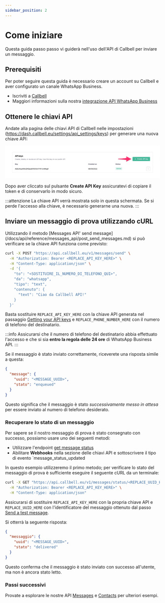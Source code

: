 ```yaml
---
sidebar_position: 2
---
```


# Come iniziare

Questa guida passo passo vi guiderà nell'uso dell'API di Callbell per inviare un messaggio.

## Prerequisiti

Per poter seguire questa guida è necessario creare un account su Callbell e aver configurato un canale WhatsApp Business.

- Iscriviti a [Callbell](https://dash.callbell.eu/users/sign_up)
- Maggiori informazioni sulla nostra [integrazione API WhatsApp Business](https://callbellsupport.zendesk.com/hc/en-us/articles/360007805898-How-to-integrate-WhatsApp-into-Callbell-through-the-WhatsApp-Business-APIs)

## Ottenere le chiavi API

Andate alla pagina delle chiavi API di Callbell nelle impostazioni (https://dash.callbell.eu/settings/api_settings/keys) per generare una nuova chiave API:

![create_api_key](./assets/create_api_key_1.jpg)

Dopo aver cliccato sul pulsante **Create API Key** assicuratevi di copiare il token e di conservarlo in modo sicuro.

:::attenzione
La chiave API verrà mostrata solo in questa schermata. Se si perde l'accesso alla chiave, è necessario generarne una nuova.
:::

## Inviare un messaggio di prova utilizzando cURL

Utilizzando il metodo [Messages API' send message] (/docs/api/reference/messages_api/post_send_messages.md) si può verificare se la chiave API funziona come previsto:

```bash
curl -X POST "https://api.callbell.eu/v1/messages/send" \
  -H "Authorization: Bearer <REPLACE_API_KEY_HERE>" \
  -H "Content-Type: application/json" \
  -d '{
    "to": "<SOSTITUIRE_IL_NUMERO_DI_TELEFONO_QUI>",
    "da": "whatsapp",
    "tipo": "text",
    "contenuto": {
      "text": "Ciao da Callbell API!"
    }
  }'
```

Basta sostituire `REPLACE_API_KEY_HERE` con la chiave API generata nel passaggio [Getting your API keys](#getting-your-api-keys) e `REPLACE_PHONE_NUMBER_HERE` con il numero di telefono del destinatario.

:::info
Assicurarsi che il numero di telefono del destinatario abbia effettuato l'accesso e che si sia **entro la regola delle 24 ore** di WhatsApp Business API.
:::

Se il messaggio è stato inviato correttamente, riceverete una risposta simile a questa:

```json
{
  "message": {
    "uuid": "<MESSAGE_UUID>",
    "stato": "enqueued"
  }
}
```

Questo significa che il messaggio è stato _successivamente messo in attesa_ per essere inviato al numero di telefono desiderato.

### Recuperare lo stato di un messaggio

Per sapere se il nostro messaggio di prova è stato consegnato con successo, possiamo usare uno dei seguenti metodi:

- Utilizzare l'endpoint [get message status](api/reference/messages_api/get_message_status.md)
- Abilitare **Webhooks** nella sezione delle chiavi API e sottoscrivere il tipo di evento `message_status_updated

In questo esempio utilizzeremo il primo metodo; per verificare lo stato del messaggio di prova è sufficiente eseguire il seguente cURL da un terminale:

```bash
curl -X GET "https://api.callbell.eu/v1/messages/status/<REPLACE_UUID_HERE>" \
  -H "Authorization: Bearer <REPLACE_API_KEY_HERE>" \
  -H "Content-Type: application/json"
```

Assicurarsi di sostituire `REPLACE_API_KEY_HERE` con la propria chiave API e `REPLACE_UUID_HERE` con l'identificatore del messaggio ottenuto dal passo [Send a test message](#send-a-test-message-using-curl).

Si otterrà la seguente risposta:

```json
{
  "messaggio": {
    "uuid": "<MESSAGE_UUID>",
    "stato": "delivered"
  }
}
```

Questo conferma che il messaggio è stato inviato con successo all'utente, ma non è ancora stato letto.

### Passi successivi

Provate a esplorare le nostre API [Messages](/docs/api/reference/messages_api/introduction.md) e [Contacts](/docs/api/reference/contacts_api/introduction.md) per ulteriori esempi.
